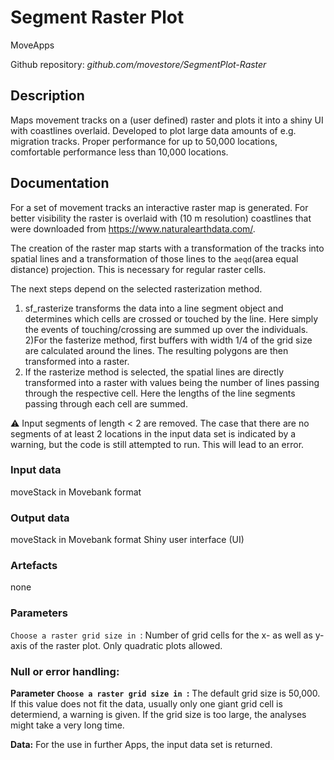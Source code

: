 # Segment Raster Plot
MoveApps

Github repository: *github.com/movestore/SegmentPlot-Raster*

## Description
Maps movement tracks on a (user defined) raster and plots it into a shiny UI with coastlines overlaid. Developed to plot large data amounts of e.g. migration tracks. Proper performance for up to 50,000 locations, comfortable performance less than 10,000 locations.

## Documentation
For a set of movement tracks an interactive raster map is generated. For better visibility the raster is overlaid with  (10 m resolution) coastlines that were downloaded from https://www.naturalearthdata.com/.

The creation of the raster map starts with a transformation of the tracks into spatial lines and a transformation of those lines to the `aeqd`(area equal distance) projection. This is necessary for regular raster cells. 

The next steps depend on the selected rasterization method.
1) sf_rasterize transforms the data into a line segment object and determines which cells are crossed or touched by the line. Here simply the events of touching/crossing are summed up over the individuals.
2)For the fasterize method, first buffers with width 1/4 of the grid size are calculated around the lines. The resulting polygons are then transformed into a raster.
3) If the rasterize method is selected, the spatial lines are directly transformed into a raster with values being the number of lines passing through the respective cell. Here the lengths of the line segments passing through each cell are summed.

:warning: Input segments of length < 2 are removed. The case that there are no segments of at least 2 locations in the input data set is indicated by a warning, but the code is still attempted to run. This will lead to an error.

### Input data
moveStack in Movebank format

### Output data
moveStack in Movebank format
Shiny user interface (UI)

### Artefacts
none

### Parameters 
`Choose a raster grid size in `: Number of grid cells for the x- as well as y-axis of the raster plot. Only quadratic plots allowed.

### Null or error handling:
**Parameter `Choose a raster grid size in `:** The default grid size is 50,000. If this value does not fit the data, usually only one giant grid cell is determiend, a warning is given. If the grid size is too large, the analyses might take a very long time.

**Data:** For the use in further Apps, the input data set is returned.

